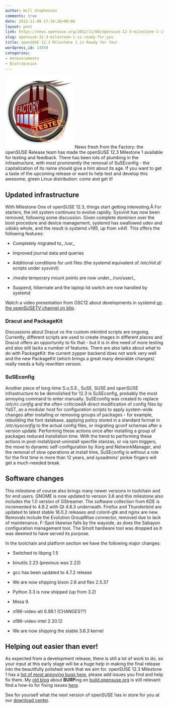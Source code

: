 ```yaml
---
author: Will Stephenson
comments: true
date: 2012-11-08 17:34:26+00:00
layout: post
link: https://news.opensuse.org/2012/11/08/opensuse-12-3-milestone-1-is-ready-for-you/
slug: opensuse-12-3-milestone-1-is-ready-for-you
title: openSUSE 12.3 Milestone 1 is Ready for You!
wordpress_id: 14558
categories:
- Announcements
- Distribution
---
```


![](/wp-content/uploads/2012/10/factory-tested.png)
News fresh from the Factory: the openSUSE Release team has made the openSUSE 12.3 Milestone 1 available for testing and feedback. There has been lots of plumbing in the infrastructure, with most prominently the removal of SuSEconfig - the capitalization of its name should give a hint about its age. If you want to get a taste of the upcoming release or want to help test and develop this awesome, green Linux distribution: come and get it!<!-- more -->


## Updated infrastructure


With Milestone One of openSUSE 12.3, things start getting interesting.Â For starters, the init system continues to evolve rapidly. Sysvinit has now been removed, following some discussion. Given complete dominion over the boot procedure and device management, systemd has swallowed udev and udisks whole, and the result is systemd _v195_, up from _v44_!. This offers the following features:



	
  * Completely migrated to_ /usr_

	
  * Improved journal data and queries

	
  * Additional conditions for unit files (the systemd equivalent of _/etc/init.d/_ scripts under sysvinit)

	
  * _/media_ temporary mount points are now under_ /run/user/_

	
  * Suspend, hibernate and the laptop lid switch are now handled by systemd


Watch a video presentation from OSC12 about developments in systemd [on the openSUSETV channel on blip](http://blip.tv/openSUSEtv/osc12-systemd-dracut-and-opensuse-where-are-we-what-is-missing-what-do-we-plan-for-the-future-6414327).


### Dracut and PackageKit


Discussions about Dracut vs the custom mkinitrd scripts are ongoing. Currently, different scripts are used to create images in different places and Dracut offers an opportunity to fix that - but it is in dire need of more testing and also still lacks a number of features. There are also talks about what to do with PackageKit: the current zypper backend does not work very well and the new PackageKit (which brings a great many desirable changes) really needs a fully rewritten version.


### SuSEconfig


Another piece of long-time S.u.S.E., SuSE, SUSE and openSUSE infrastructure to be demolished for 12.3 is SuSEconfig, probably the most annoying command to enter manually. SuSEconfig was created to replace _/etc/rc.config_ and the often-criticizedÂ direct modification of config files by YaST, as a modular host for configuration scripts to apply system-wide changes after installing or removing groups of packages - for example, rebuilding the font database, applying policy stored in a standard format in _/etc/sysconfig_ to the actual config files, or migrating gconf schemas after a version update. Performing these actions once after installing a group of packages reduced installation time. With the trend to performing these actions in post-install/post-uninstall specfile stanzas, or via rpm triggers, the move to dynamic self-configuration by Xorg and NetworkManager, and the removal of slow operations at install time, SuSEconfig is without a role for the first time in more than 12 years, and sysadmins' pinkie fingers will get a much-needed break.


## Software changes


This milestone of course also brings many newer versions in toolchain and for end users. GNOME is now updated to version 3.6 and this milestone also includes the 1.0 version of GStreamer. The software collection from KDE is incremented to 4.9.2 with Qt 4.8.3 underneath. Firefox and Thunderbird are updated to latest stable 16.0.2 releases and colord-gtk and nginx are new. Removals include the Evolution GroupWise connector, removed due to lack of maintenance. F-Spot likewise falls by the wayside, as does the Sabayon configuration management tool. The Smolt hardware tool was dropped as it was deemed to have served its purpose.

In the toolchain and platform section we have the following major changes:



	
  * Switched to libpng 1.5

	
  * binutils 2.23 (previous was 2.22)

	
  * gcc has been updated to 4.7.2 release

	
  * We are now shipping bison 2.6 and flex 2.5.37

	
  * Python 3.3 is now shipped (up from 3.2)

	
  * Mesa 9.

	
  * xf86-video-ati 6.98.1 (CHANGES??)

	
  * xf86-video-intel 2.20.12

	
  * We are now shipping the stable 3.6.3 kernel




## Helping out easier than ever!


As expected from a development release, there is still a lot of work to do, so your input at this early stage will be a huge help in making the final release into the beautifully polished work that we aim for. openSUSE 12.3 Milestone 1 has a [list of most annoying bugs here](http://en.opensuse.org/openSUSE:Most_annoying_bugs_12.3_dev), please add issues you find and help fix them. My [old blog](http://lizards.opensuse.org/2011/05/16/have-you-burped-yet-today/) about **BURP**ing on [build.opensuse.org](http://build.opensuse.org) is still relevant: find a how-to for fixing issues [here](http://en.opensuse.org/openSUSE:Build_Service_Collaboration#Example_with_web_interface).

See for yourself what the next version of openSUSE has in store for you at our [download center](http://software.opensuse.org/developer/en).
